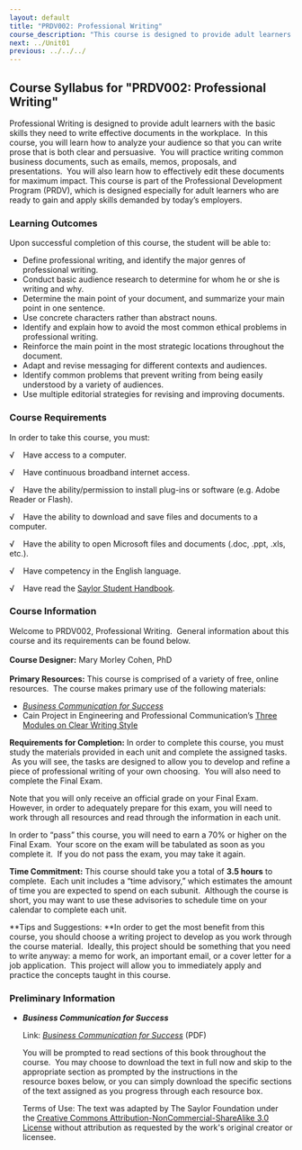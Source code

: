 ```yaml
---
layout: default
title: "PRDV002: Professional Writing"
course_description: "This course is designed to provide adult learners with the basic skills they need to write effective documents in the workplace."
next: ../Unit01
previous: ../../../
---
```

Course Syllabus for "PRDV002: Professional Writing"
---------------------------------------------------

Professional Writing is designed to provide adult learners with the
basic skills they need to write effective documents in the workplace. 
In this course, you will learn how to analyze your audience so that you
can write prose that is both clear and persuasive.  You will practice
writing common business documents, such as emails, memos, proposals, and
presentations.  You will also learn how to effectively edit these
documents for maximum impact. This course is part of the Professional
Development Program (PRDV), which is designed especially for adult
learners who are ready to gain and apply skills demanded by today’s
employers.

### Learning Outcomes

Upon successful completion of this course, the student will be able to:

-   Define professional writing, and identify the major genres of
    professional writing.
-   Conduct basic audience research to determine for whom he or she is
    writing and why.
-   Determine the main point of your document, and summarize your main
    point in one sentence.
-   Use concrete characters rather than abstract nouns.
-   Identify and explain how to avoid the most common ethical problems
    in professional writing.
-   Reinforce the main point in the most strategic locations throughout
    the document.
-   Adapt and revise messaging for different contexts and audiences.
-   Identify common problems that prevent writing from being easily
    understood by a variety of audiences.
-   Use multiple editorial strategies for revising and improving
    documents.

### Course Requirements

In order to take this course, you must:  
  
 √    Have access to a computer.  
  
 √    Have continuous broadband internet access.  
  
 √    Have the ability/permission to install plug-ins or software (e.g.
Adobe Reader or Flash).  
  
 √    Have the ability to download and save files and documents to a
computer.  
  
 √    Have the ability to open Microsoft files and documents (.doc,
.ppt, .xls, etc.).  
  
 √    Have competency in the English language.  
  
 √    Have read the [Saylor Student
Handbook](http://www.saylor.org/site/wp-content/uploads/2012/05/Saylor-StudentHandbook.pdf).

### Course Information

Welcome to PRDV002, Professional Writing.  General information about
this course and its requirements can be found below.  
    
 **Course Designer:** Mary Morley Cohen, PhD  
    
 **Primary Resources:** This course is comprised of a variety of free,
online resources.  The course makes primary use of the following
materials:  

-   [*Business Communication for
    Success*](http://www.saylor.org/site/textbooks/Business%20Communication%20for%20Success.pdf)
-   Cain Project in Engineering and Professional Communication’s [Three
    Modules on Clear Writing
    Style](http://cnx.org/content/m17222/latest/?collection=col10551/latest)

**Requirements for Completion:** In order to complete this course, you
must study the materials provided in each unit and complete the assigned
tasks.  As you will see, the tasks are designed to allow you to develop
and refine a piece of professional writing of your own choosing.  You
will also need to complete the Final Exam.  
  
 Note that you will only receive an official grade on your Final Exam. 
However, in order to adequately prepare for this exam, you will need to
work through all resources and read through the information in each
unit.  
  
 In order to “pass” this course, you will need to earn a 70% or higher
on the Final Exam.  Your score on the exam will be tabulated as soon as
you complete it.  If you do not pass the exam, you may take it again.  
  
 **Time Commitment:** This course should take you a total of **3.5
hours** to complete.  Each unit includes a “time advisory,” which
estimates the amount of time you are expected to spend on each subunit. 
Although the course is short, you may want to use these advisories to
schedule time on your calendar to complete each unit.  
  
 **Tips and Suggestions: **In order to get the most benefit from this
course, you should choose a writing project to develop as you work
through the course material.  Ideally, this project should be something
that you need to write anyway: a memo for work, an important email, or a
cover letter for a job application.  This project will allow you to
immediately apply and practice the concepts taught in this course.

### Preliminary Information

-   ***Business Communication for Success***

    Link: *[Business Communication for
    Success](http://www.saylor.org/site/textbooks/Business%20Communication%20for%20Success.pdf)* (PDF)  
      
     You will be prompted to read sections of this book throughout the
    course.  You may choose to download the text in full now and skip to
    the appropriate section as prompted by the instructions in the
    resource boxes below, or you can simply download the specific
    sections of the text assigned as you progress through each resource
    box.

    Terms of Use: The text was adapted by The Saylor Foundation under
    the [Creative Commons Attribution-NonCommercial-ShareAlike 3.0
    License](http://creativecommons.org/licenses/by-nc-sa/3.0/) without
    attribution as requested by the work's original creator or licensee.
     


